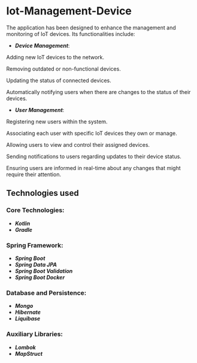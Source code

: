 #  __**Iot-Management-Device**__ 
The application has been designed to enhance the management and monitoring of IoT devices. Its functionalities include:

* ***Device Management***:

Adding new IoT devices to the network.

Removing outdated or non-functional devices.

Updating the status of connected devices.

Automatically notifying users when there are changes to the status of their devices.

+ ***User Management***:

Registering new users within the system.

Associating each user with specific IoT devices they own or manage.

Allowing users to view and control their assigned devices.

Sending notifications to users regarding updates to their device status.

Ensuring users are informed in real-time about any changes that might require their attention.

## Technologies used
### Core Technologies:
* ***Kotlin***
* ***Gradle***
### Spring Framework:
* ***Spring Boot***
* ***Spring Data JPA***
* ***Spring Boot Validation***
* ***Spring Boot Docker***
### Database and Persistence:
* ***Mongo***
* ***Hibernate***
* ***Liquibase***
### Auxiliary Libraries:
* ***Lombok***
* ***MapStruct***
